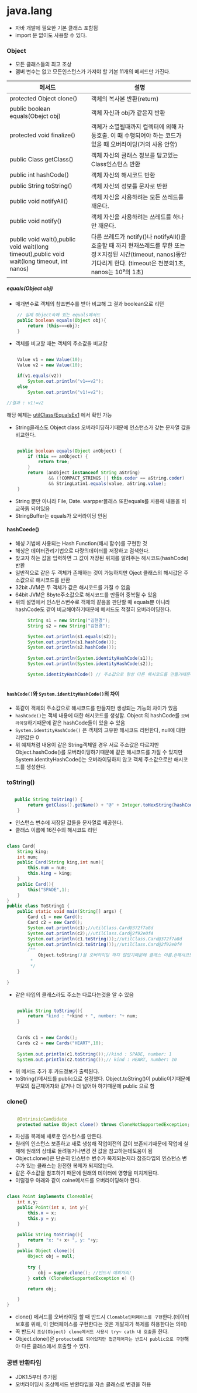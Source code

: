 # java.lang

- 자바 개발에 필요한 기본 클래스 포함됨
- import 문 없이도 사용할 수 있다.


### Object

- 모든 클래스들의 최고 조상
- 맴버 변수는 없고  모든인스턴스가 가져야 할 기본 11개의 메서드만 가진다. 


|메서드| 설명 |
|---|---|
|protected Object clone() | 객체의 복사본 반환(return)|
|public boolean equals(Obejct obj)| 객체 자신과 obj가 같은지 반환 |
|protected void finalize()| 객체가 소멸될때까지 컬렉터에 의해 자동호출. 이 때 수행되어야 하는 코드가 있을 때 오버라이딩(거의 사용 안함)|
|public Class getClass()|객체 자신의 클래스 정보를 담고있는 Class인스턴스 반환|
|public int hashCode()|객체 자신의 해시코드 반환|
|public String toString() | 객체 자신의 정보를 문자로 반환|
|public void notifyAll()| 객체 자신을 사용하려는 모든 쓰레드를 깨운다.|
|public void notify()| 객체 자신을 사용하려는 쓰레드를 하나만 깨운다.|
|public void wait(),public void wait(long timeout),public void wait(long timeout, int nanos)| 다른 쓰레드가 notify()나 notifyAll()을 호출할 때 까지 현재쓰레드를 무한 또는 정ㅈ지정된 시간(timeout, nanos)동안 기다리게 한다. (timeout은 천분의1초, nanos는 10⁹의 1초)|


##### equals(Object obj)
- 매개변수로 객체의 참조변수를 받아 비교해 그 결과 boolean으로 리턴

```java
    // 실제 Object속에 있는 equals메서드
    public boolean equals(Object obj){
        return (this===obj);
    }

```
- 객체를 비교할 때는 객체의 주소값을 비교함
```java

    Value v1 = new Value(10);
    Value v2 = new Value(10);
    
    if(v1.equals(v2))
        System.out.println("v1==v2"); 
    else 
        System.out.println("v1!=v2");   

//결과 : v1!=v2
```

해당 예제는 [utilClass/EqualsEx1](https://github.com/786khk/referenceBasic/blob/main/utilClass/EqualsEx1.java) 에서 확인 가능


- String클래스도 Object class 오버라이딩하기때문에 인스턴스가 갖는 문자열 값을 비교한다.
```java

    public boolean equals(Object anObject) {
        if (this == anObject) {
            return true;
        }
        return (anObject instanceof String aString)
                && (!COMPACT_STRINGS || this.coder == aString.coder)
                && StringLatin1.equals(value, aString.value);
    }

```
- String 뿐만 아니라 File, Date. warpper믈래스 또한equals를 사용해 내용을 비교하돍 되어있음 
- StringBuffer는 equals가 오버라이딩 안됨

#### hashCoede()

- 해싱 기법에 사용되는 Hash Function(해시 함수)를 구현한 것
- 해싱은 데이터관리기법으로 다량의데이터를 저장하고 검색한다.
- 찾고자 하는 값을 입력하면 그 값이 저장된 위치를 알려주는 해시코드(hashCode) 반환
- 일반적으로 같은 두 객체가 존재하는 것이 가능하지만 Oject 클래스의 해시값은 주소값으로 해시코드를 반환
- 32bit JVM은 두 객체가 값은 해시코드를 가질 수 없음
- 64bit JVM은 8byte주소값으로 해시코드를 만들어 중복될 수 있음
- 위의 설명에서 인스턴스변수로 객체의 같음을 판단할 때 equals뿐 아니라 hashCode도 같이 비교해야하기때문에  메서드도 적절히 오버라이딩한다.

```java
        String s1 = new String("김현경");
        String s2 = new String("김현경");

        System.out.println(s1.equals(s2));
        System.out.println(s1.hashCode());
        System.out.println(s2.hashCode());
        
        System.out.println(System.identityHashCode(s1));
        System.out.println(System.identityHashCode(s2));

        System.identityHashCode() // 주소값으로 항상 다른 해시코드를 만들기때문에 실행할때마다 값이 다름
        
````

#### `hashCode()`와 `System.identityHashCode()`의 차이 

 - 똑같이 객체의 주소값으로 해시코드를 만들지만 생성되는 기능의 차이가 있음 
 - `hashCode()`는 객체 내용에 대한 해시코드를 생성함. Object 의 hashCode를 `오버라이딩`하기때문에 같은 hashCode들이 있을 수 있음
 - `System.identityHashCode()` 은 객체의 고유한 해시코드 리턴한다, null에 대한 리턴값은 0
 - 위 예제처럼 내용이 같은 String객체일 경우 서로 주소값은 다르지만 Object.hashCode()를 모버라이딩하기때문에 같은 해시코드를 가질 수 있지만 System.identityHashCode()는 오버라이딩하지 않고 객체 주소값으로만 해시코드를 생성한다.

### toString()

```java

   public String toString() {
        return getClass().getName() + "@" + Integer.toHexString(hashCode());
    }

```
- 인스턴스 변수에 저장된 값들을 문자열로 제공한다.
- 클래스 이름에 16진수의 해시코드 리턴

```java

class Card{
    String king;
    int num;
    public Card(String king,int num){
        this.num = num;
        this.king = king;
    }
    public Card(){
        this("SPADE",1);
    }
}
public class ToString1 {
    public static void main(String[] args) {
        Card c1 = new Card();        
        Card c2 = new Card();        
        System.out.println(c1);//utilClass.Card@372f7a8d
        System.out.println(c2);//utilClass.Card@2f92e0f4
        System.out.println(c1.toString());//utilClass.Card@372f7a8d
        System.out.println(c2.toString());//utilClass.Card@2f92e0f4
        /**
            Object.toString()을 오버라이딩 하지 않았기때문에 클래스 이름.@해시코드값으로 출력
         * 
         */
    }
    
}

```

- 같은 타입의 클래스라도 주소는 다르다는것을 알 수 있음




```java

    public String toString(){
        return "kind : "+kind + ", number: "+ num;
    } 
    

    Cards c1 = new Cards();        
    Cards c2 = new Cards("HEART",10);      
        
    System.out.println(c1.toString());//kind : SPADE, number: 1
    System.out.println(c2.toString());// kind : HEART, number: 10


```
- 위 메서드 추가 후 카드정보가 출력된다.
- toString()메서드를 public으로 설정했다. Object.toString()이 public이기때문에 부모의 접근제어자와 같거나 더 넓어야 하기때문에 public 으로 함


### clone()


```java

    @IntrinsicCandidate
    protected native Object clone() throws CloneNotSupportedException;

```
- 자신을 복제해 새로운 인스턴스를 만든다.
- 원래의 인스턴스 보존하고 새로 생성해 작업이전의 값이 보존되기때문에 작업에 실패해 원래의 상태로 돌려놓거나변경 전 값을 참고하는데도움이 됨
- Object.clone()은 단순히 인스턴수 변수가 복제되는지라 참조타입의 인스턴스 변수가 있는 클래스는 완전한 복제가 되지않는다.
- 같은 주소값을 참조하기 때문에 원래의 데이터에 영향을 미치게된다.
- 이럴경우 아래와 같이 colne메서드를 오버라이딩해야 한다. 

```java

class Point implements Cloneable{
    int x,y;
    public Point(int x, int y){
        this.x = x;
        this.y = y;
    }

    public String toString(){
        return "x: "+ x+ ", y: "+y;
    }
    public Object clone(){
        Object obj = null;
        
        try {
            obj = super.clone(); //반드시 예외처리!
        } catch (CloneNotSupportedException e) {}

        return obj;

    }
}

```

- clone() 메서드를 오버라이딩 할 때 반드시 `Clonable인터페이스를 구현`한다.(데이터 보호를 위해, 이 인터페이스를 구현한다는 것은 개발자가 복제를 허용한다는 의미)
- 꼭 반드시 `조상(Object) clone메서드 사용시 try~ cath 내 호출`을 한다.
- Object.clone()은 `protected로 되어있지만 접근제어자는 반드시 public으로 구현`해야 다른 클래스에서 호출할 수 있다. 


### 공변 반환타입

- JDK1.5부터 추가됨
- 오버라이딩시 조상메서드 반환타입을 자손 클래스로 변경을 허용


```java



```